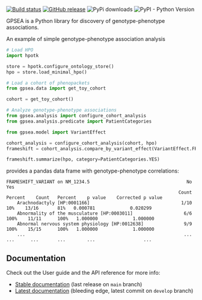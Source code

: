 [![Build status](https://github.com/monarch-initiative/gpsea/workflows/CI/badge.svg)](https://github.com/monarch-initiative/gpsea/actions/workflows/python_ci.yml)
[![GitHub release](https://img.shields.io/github/release/monarch-initiative/gpsea.svg)](https://github.com/monarch-initiative/gpsea/releases)
![PyPi downloads](https://img.shields.io/pypi/dm/gpsea.svg?label=Pypi%20downloads)
![PyPI - Python Version](https://img.shields.io/pypi/pyversions/gpsea)

GPSEA is a Python library for discovery of genotype-phenotype associations.

An example of simple genotype-phenotype association analysis

```python
# Load HPO
import hpotk

store = hpotk.configure_ontology_store()
hpo = store.load_minimal_hpo()

# Load a cohort of phenopackets
from gpsea.data import get_toy_cohort

cohort = get_toy_cohort()

# Analyze genotype-phenotype associations
from gpsea.analysis import configure_cohort_analysis
from gpsea.analysis.predicate import PatientCategories

from gpsea.model import VariantEffect

cohort_analysis = configure_cohort_analysis(cohort, hpo)
frameshift = cohort_analysis.compare_by_variant_effect(VariantEffect.FRAMESHIFT_VARIANT, tx_id='NM_1234.5')

frameshift.summarize(hpo, category=PatientCategories.YES)
```

provides a pandas data frame with genotype-phenotype correlations:

```text
FRAMESHIFT_VARIANT on NM_1234.5                                    No                Yes
                                                                Count   Percent    Count   Percent    p value    Corrected p value
    Arachnodactyly [HP:0001166]                                  1/10       10%    13/16       81%   0.000781             0.020299
    Abnormality of the musculature [HP:0003011]                   6/6      100%    11/11      100%   1.000000             1.000000
    Abnormal nervous system physiology [HP:0012638]               9/9      100%    15/15      100%   1.000000             1.000000
    ...                                                           ...       ...      ...       ...        ...                  ...
```

## Documentation

Check out the User guide and the API reference for more info:

- [Stable documentation](https://monarch-initiative.github.io/gpsea/stable/) (last release on `main` branch)
- [Latest documentation](https://monarch-initiative.github.io/gpsea/latest) (bleeding edge, latest commit on `develop` branch)
